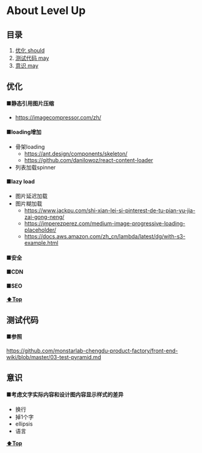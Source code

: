 # About Level Up


<a name="table-of-contents"></a>
## 目录

  1. [优化 should](#optimization)
  1. [测试代码 may](#autoTest)
  1. [意识 may](#conscious)


<a name="optimization"></a>
## 优化

#### ■静态引用图片压缩
  +  https://imagecompressor.com/zh/
 
#### ■loading增加
  + 骨架loading
    + https://ant.design/components/skeleton/
    + https://github.com/danilowoz/react-content-loader
  + 列表加载spinner
    
#### ■lazy load 
  + 图片延迟加载
  + 图片糊加载
    + https://www.jackpu.com/shi-xian-lei-si-pinterest-de-tu-pian-yu-jia-zai-gong-neng/ 
    + https://jmperezperez.com/medium-image-progressive-loading-placeholder/
    + https://docs.aws.amazon.com/zh_cn/lambda/latest/dg/with-s3-example.html
    
#### ■安全

#### ■CDN

#### ■SEO

**[⬆Top](#table-of-contents)**

<a name="autoTest"></a>
## 测试代码
#### ■参照
https://github.com/monstarlab-chengdu-product-factory/front-end-wiki/blob/master/03-test-pyramid.md



<a name="conscious"></a>
## 意识
#### ■考虑文字实际内容和设计图内容显示样式的差异

+ 换行
+ 掉1个字
+ ellipsis
+ 语言

**[⬆Top](#table-of-contents)**